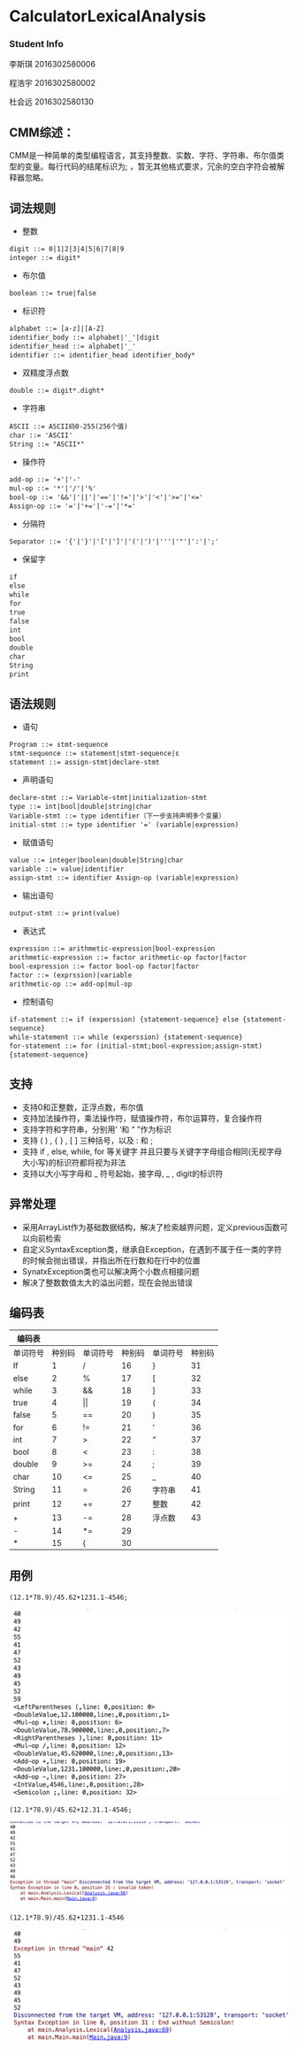 # CalculatorLexicalAnalysis

### Student Info

李斯琪 2016302580006

程浩宇 2016302580002

杜会远 2016302580130

## CMM综述：

CMM是一种简单的类型编程语言，其支持整数、实数、字符、字符串、布尔值类型的变量。每行代码的结尾标识为; ，暂无其他格式要求，冗余的空白字符会被解释器忽略。

## 词法规则

- 整数

```
digit ::= 0|1|2|3|4|5|6|7|8|9
integer ::= digit*
```

- 布尔值

```
boolean ::= true|false
```

- 标识符

```
alphabet ::= [a-z]|[A-Z]
identifier_body ::= alphabet|'_'|digit
identifier_head ::= alphabet|'_'
identifier ::= identifier_head identifier_body*
```

- 双精度浮点数

```
double ::= digit*.dight*
```

- 字符串

```
ASCII ::= ASCII码0-255(256个值)
char ::= 'ASCII'
String ::= "ASCII*"
```

- 操作符

```
add-op ::= '+'|'-'
mul-op ::= '*'|'/'|'%'
bool-op ::= '&&'|'||'|'=='|'!='|'>'|'<'|'>='|'<='
Assign-op ::= '='|'+='|'-='|'*='
```
- 分隔符
```
Separator ::= '{'|'}'|'['|']'|'('|')'|'''|'"'|':'|';'
```
- 保留字

```
if
else
while
for
true
false
int
bool
double
char
String
print
```


## 语法规则

- 语句

```
Program ::= stmt-sequence
stmt-sequence ::= statement|stmt-sequence|ε 
statement ::= assign-stmt|declare-stmt
```

- 声明语句

```
declare-stmt ::= Variable-stmt|initialization-stmt
type ::= int|bool|double|string|char
Variable-stmt ::= type identifier（下一步支持声明多个变量）
initial-stmt ::= type identifier '=' (variable|expression)
```

- 赋值语句

```
value ::= integer|boolean|double|String|char 
variable ::= value|identifier
assign-stmt ::= identifier Assign-op (variable|expression)
```

- 输出语句

``` 
output-stmt ::= print(value)
```

- 表达式

```
expression ::= arithmetic-expression|bool-expression 
arithmetic-expression ::= factor arithmetic-op factor|factor
bool-expression ::= factor bool-op factor|factor
factor ::= (exprssion)|variable
arithmetic-op ::= add-op|mul-op
```

- 控制语句

```
if-statement ::= if (experssion) {statement-sequence} else {statement-sequence}
while-statement ::= while (experssion) {statement-sequence}
for-statement ::= for (initial-stmt;bool-expression;assign-stmt) {statement-sequence}
```

## 支持

- 支持0和正整数，正浮点数，布尔值
- 支持加法操作符，乘法操作符，赋值操作符，布尔运算符，复合操作符
- 支持字符和字符串，分别用‘  ‘和 “ ”作为标识
- 支持 ( ) , { } , [ ] 三种括号，以及 : 和 ;
- 支持 if , else, while, for 等关键字 并且只要与关键字字母组合相同(无视字母大小写)的标识符都将视为非法
- 支持以大小写字母和 _ 符号起始，接字母, _ , digit的标识符

## 异常处理

- 采用ArrayList作为基础数据结构，解决了检索越界问题，定义previous函数可以向前检索
- 自定义SyntaxException类，继承自Exception，在遇到不属于任一类的字符的时候会抛出错误，并指出所在行数和在行中的位置
- SynatxException类也可以解决两个小数点相接问题
- 解决了整数数值太大的溢出问题，现在会抛出错误

## 编码表

| 编码表   |        |          |        |          |        |
| -------- | ------ | -------- | ------ | -------- | ------ |
| 单词符号 | 种别码 | 单词符号 | 种别码 | 单词符号 | 种别码 |
| If       | 1      | /        | 16     | }        | 31     |
| else     | 2      | %        | 17     | [        | 32     |
| while    | 3      | &&       | 18     | ]        | 33     |
| true     | 4      | \|\|     | 19     | (        | 34     |
| false    | 5      | ==       | 20     | )        | 35     |
| for      | 6      | !=       | 21     | ‘        | 36     |
| int      | 7      | >        | 22     | “        | 37     |
| bool     | 8      | <        | 23     | :        | 38     |
| double   | 9      | >=       | 24     | ;        | 39     |
| char     | 10     | <=       | 25     | _        | 40     |
| String   | 11     | =        | 26     | 字符串   | 41     |
| print    | 12     | +=       | 27     | 整数     | 42     |
| +        | 13     | -=       | 28     | 浮点数   | 43     |
| -        | 14     | *=       | 29     |          |        |
| *        | 15     | {        | 30     |          |        |

##  用例

```
(12.1*78.9)/45.62+1231.1-4546;
```

![](result01.png)

```
(12.1*78.9)/45.62+12.31.1-4546;
```



![](result02.png)

```
(12.1*78.9)/45.62+1231.1-4546
```

![](result03.png)